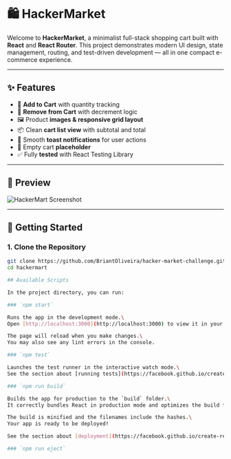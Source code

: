 # 🛍️ HackerMarket

Welcome to **HackerMarket**, a minimalist full-stack shopping cart built with **React** and **React Router**. This project demonstrates modern UI design, state management, routing, and test-driven development — all in one compact e-commerce experience.

---

## ✨ Features

- 🛒 **Add to Cart** with quantity tracking
- 🧾 **Remove from Cart** with decrement logic
- 🖼️ Product **images & responsive grid layout**
- 📦 Clean **cart list view** with subtotal and total
- 🔔 Smooth **toast notifications** for user actions
- 🚫 Empty cart **placeholder**
- ✅ Fully **tested** with React Testing Library

---

## 📸 Preview

![HackerMart Screenshot](https://i.ibb.co/fVz94Gtw/Screenshot-2025-05-09-at-16-15-24.png)

---

## 🚀 Getting Started

### 1. Clone the Repository

```bash
git clone https://github.com/BriantOliveira/hacker-market-challenge.git
cd hackermart

## Available Scripts

In the project directory, you can run:

### `npm start`

Runs the app in the development mode.\
Open [http://localhost:3000](http://localhost:3000) to view it in your browser.

The page will reload when you make changes.\
You may also see any lint errors in the console.

### `npm test`

Launches the test runner in the interactive watch mode.\
See the section about [running tests](https://facebook.github.io/create-react-app/docs/running-tests) for more information.

### `npm run build`

Builds the app for production to the `build` folder.\
It correctly bundles React in production mode and optimizes the build for the best performance.

The build is minified and the filenames include the hashes.\
Your app is ready to be deployed!

See the section about [deployment](https://facebook.github.io/create-react-app/docs/deployment) for more information.

### `npm run eject`
```
